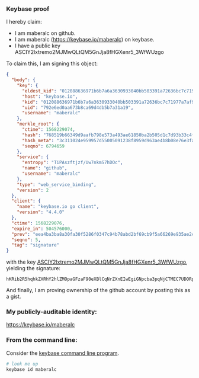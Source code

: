 ### Keybase proof

I hereby claim:

  * I am maberalc on github.
  * I am maberalc (https://keybase.io/maberalc) on keybase.
  * I have a public key ASCIY2lxtremo2MJMwQLtQM5GnJja8fHGXenr5_3WfWUzgo

To claim this, I am signing this object:

```json
{
  "body": {
    "key": {
      "eldest_kid": "012088636971b6b7a6a3630933040bb503391a72636bc7c71977a7af9ff759f594ce0a",
      "host": "keybase.io",
      "kid": "012088636971b6b7a6a3630933040bb503391a72636bc7c71977a7af9ff759f594ce0a",
      "uid": "792e6ed0aa673b8ca69d4db5b7a31a19",
      "username": "maberalc"
    },
    "merkle_root": {
      "ctime": 1568229074,
      "hash": "768519b66349d9aafb798e573a493ae61850ba2b505d1c7d93b33c4f6a2069ada2b15af136087900f7bd9686ac0786be3abd44f09215836d55db072f32bbc8ab",
      "hash_meta": "3c311024e959957d55005091238f8959d963ae4b8b08e76e3fa6478abb12dc73",
      "seqno": 6794659
    },
    "service": {
      "entropy": "TiPAszftjzf/Uw7nkmS7hDOc",
      "name": "github",
      "username": "maberalc"
    },
    "type": "web_service_binding",
    "version": 2
  },
  "client": {
    "name": "keybase.io go client",
    "version": "4.4.0"
  },
  "ctime": 1568229076,
  "expire_in": 504576000,
  "prev": "eea4ba3ba8a30fa30f5286f0347c94b78abd2bf69cb9f5a66269e935ae2c5a1a",
  "seqno": 5,
  "tag": "signature"
}
```

with the key [ASCIY2lxtremo2MJMwQLtQM5GnJja8fHGXenr5_3WfWUzgo](https://keybase.io/maberalc), yielding the signature:

```
hKRib2R5hqhkZXRhY2hlZMOpaGFzaF90eXBlCqNrZXnEIwEgiGNpcba3pqNjCTMEC7UDORpyY2vHxxl3p6+f91n1lM4Kp3BheWxvYWTESpcCBcQg7qS6O6ijD6MPUobwNHyUt4q9K/acufWmYmnpNa4sWhrEIH6BrC93fgWuKQg+fpNZvCYYh04lVNUEAG2IvIClxjHQAgHCo3NpZ8RAI1ewKIGxsJqFJ5qwR1SMqJKlY1GHjQzUE69jkFRBXWxbhbzeZ/bJ0JJDNEJs6tAsCWOZWwBSl8nyfaniSYc6AKhzaWdfdHlwZSCkaGFzaIKkdHlwZQildmFsdWXEIEZ1oU8/Ytmb8C20J9FJyQUG1888ZB/Yuib2Su5tI8y6o3RhZ80CAqd2ZXJzaW9uAQ==

```

And finally, I am proving ownership of the github account by posting this as a gist.

### My publicly-auditable identity:

https://keybase.io/maberalc

### From the command line:

Consider the [keybase command line program](https://keybase.io/download).

```bash
# look me up
keybase id maberalc
```
